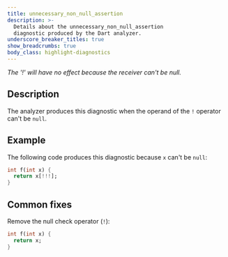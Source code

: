 ```yaml
---
title: unnecessary_non_null_assertion
description: >-
  Details about the unnecessary_non_null_assertion
  diagnostic produced by the Dart analyzer.
underscore_breaker_titles: true
show_breadcrumbs: true
body_class: highlight-diagnostics
---
```


_The '!' will have no effect because the receiver can't be null._

## Description

The analyzer produces this diagnostic when the operand of the `!` operator
can't be `null`.

## Example

The following code produces this diagnostic because `x` can't be `null`:

```dart
int f(int x) {
  return x[!!!];
}
```

## Common fixes

Remove the null check operator (`!`):

```dart
int f(int x) {
  return x;
}
```
